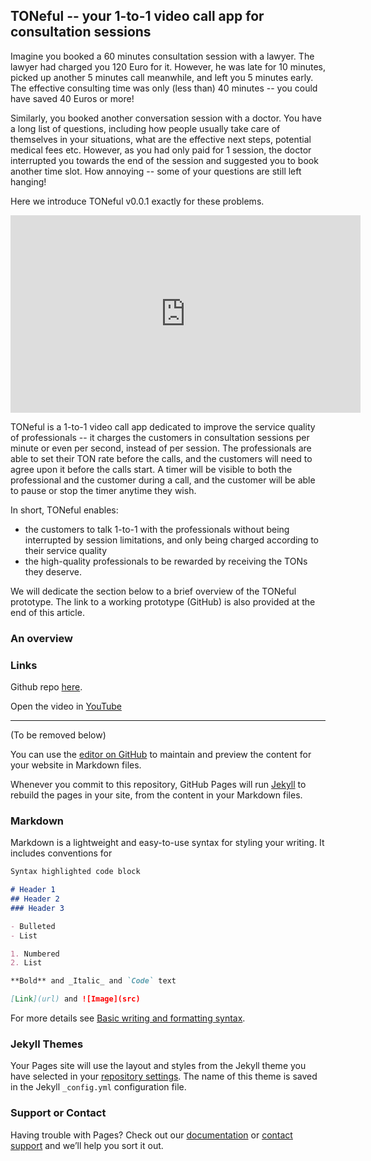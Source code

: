 ## TONeful -- your 1-to-1 video call app for consultation sessions

Imagine you booked a 60 minutes consultation session with a lawyer. The lawyer had charged you 120 Euro for it. However, he was late for 10 minutes, picked up another 5 minutes call meanwhile, and left you 5 minutes early. The effective consulting time was only (less than) 40 minutes -- you could have saved 40 Euros or more! 

Similarly, you booked another conversation session with a doctor. You have a long list of questions, including how people usually take care of themselves in your situations, what are the effective next steps, potential medical fees etc. However, as you had only paid for 1 session, the doctor interrupted you towards the end of the session and suggested you to book another time slot. How annoying -- some of your questions are still left hanging!

Here we introduce TONeful v0.0.1 exactly for these problems. 

<p align='center'>
  <iframe width='560' height='316' src='https://www.youtube.com/watch?v=hjMx8EuyZJ8' title='How to embed videos into Github Pages' frameborder='0' allowfullscreen></iframe>
  
</p>

TONeful is a 1-to-1 video call app dedicated to improve the service quality of professionals -- it charges the customers in consultation sessions per minute or even per second, instead of per session. The professionals are able to set their TON rate before the calls, and the customers will need to agree upon it before the calls start. A timer will be visible to both the professional and the customer during a call, and the customer will be able to pause or stop the timer anytime they wish. 

In short, TONeful enables:

- the customers to talk 1-to-1 with the professionals without being interrupted by session limitations, and only being charged according to their service quality
- the high-quality professionals to be rewarded by receiving the TONs they deserve.

We will dedicate the section below to a brief overview of the TONeful prototype. The link to a working prototype (GitHub) is also provided at the end of this article.

### An overview

### Links

Github repo [here](https://github.com/K-Monty/hackaTON).

Open the video in [YouTube](https://www.youtube.com)

-----------------------------------------------------------------------

(To be removed below)

You can use the [editor on GitHub](https://github.com/K-Monty/hackaTON/edit/gh-pages/index.md) to maintain and preview the content for your website in Markdown files.

Whenever you commit to this repository, GitHub Pages will run [Jekyll](https://jekyllrb.com/) to rebuild the pages in your site, from the content in your Markdown files.

### Markdown

Markdown is a lightweight and easy-to-use syntax for styling your writing. It includes conventions for

```markdown
Syntax highlighted code block

# Header 1
## Header 2
### Header 3

- Bulleted
- List

1. Numbered
2. List

**Bold** and _Italic_ and `Code` text

[Link](url) and ![Image](src)
```

For more details see [Basic writing and formatting syntax](https://docs.github.com/en/github/writing-on-github/getting-started-with-writing-and-formatting-on-github/basic-writing-and-formatting-syntax).

### Jekyll Themes

Your Pages site will use the layout and styles from the Jekyll theme you have selected in your [repository settings](https://github.com/K-Monty/hackaTON/settings/pages). The name of this theme is saved in the Jekyll `_config.yml` configuration file.

### Support or Contact

Having trouble with Pages? Check out our [documentation](https://docs.github.com/categories/github-pages-basics/) or [contact support](https://support.github.com/contact) and we’ll help you sort it out.
